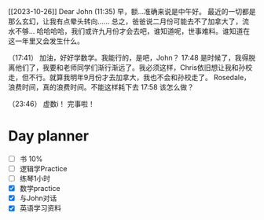 [[2023-10-26]]
Dear John
  (11:35)
  早，额...准确来说是中午好。
  最近的一切都是那么玄幻，让我有点晕头转向......
  总之，爸爸说二月份可能去不了加拿大了，流水不够... 哈哈哈哈，我们或许九月份才会去吧，谁知道呢，世事难料。谁知道在这一年里又会发生什么。

（17:41）
  加油，好好学数学。我能行的，是吧，John？
 17:48
 是时候了，我得脱离他们了，我要和老师同学们渐行渐远了。我必须这样，Chris依旧想让我和孙校走，但不行。就算我明年9月份才去加拿大，我也不会和孙校走了。
 Rosedale，浪费时间，真的浪费时间。不能这样耗下去
 17:58
 该怎么做？

（23:46）
 虚数i！ 完事啦！






# Day planner

- [ ] 书 10%
- [ ]  逻辑学Practice
- [ ] 练琴1小时
- [x] 数学practice
- [x] 与John对话
- [x] 英语学习资料